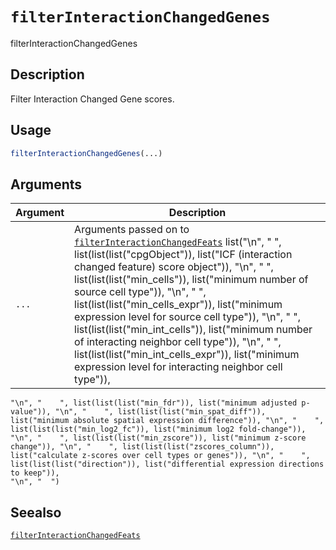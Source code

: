 # `filterInteractionChangedGenes`

filterInteractionChangedGenes


## Description

Filter Interaction Changed Gene scores.


## Usage

```r
filterInteractionChangedGenes(...)
```


## Arguments

Argument      |Description
------------- |----------------
`...`     |      Arguments passed on to [`filterInteractionChangedFeats`](#filterinteractionchangedfeats)   list("\n", "    ", list(list(list("cpgObject")), list("ICF (interaction changed feature) score object")), "\n", "    ", list(list(list("min_cells")), list("minimum number of source cell type")), "\n", "    ", list(list(list("min_cells_expr")), list("minimum expression level for source cell type")), "\n", "    ", list(list(list("min_int_cells")), list("minimum number of interacting neighbor cell type")), "\n", "    ", list(list(list("min_int_cells_expr")), list("minimum expression level for interacting neighbor cell type")), 
    "\n", "    ", list(list(list("min_fdr")), list("minimum adjusted p-value")), "\n", "    ", list(list(list("min_spat_diff")), list("minimum absolute spatial expression difference")), "\n", "    ", list(list(list("min_log2_fc")), list("minimum log2 fold-change")), "\n", "    ", list(list(list("min_zscore")), list("minimum z-score change")), "\n", "    ", list(list(list("zscores_column")), list("calculate z-scores over cell types or genes")), "\n", "    ", list(list(list("direction")), list("differential expression directions to keep")), 
    "\n", "  ")


## Seealso

[`filterInteractionChangedFeats`](#filterinteractionchangedfeats)


